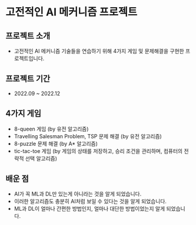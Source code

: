 # 고전적인 AI 메커니즘 프로젝트

## 프로젝트 소개
- 고전적인 AI 메커니즘 기술들을 연습하기 위해 4가지 게임 및 문제해결을 구현한 프로젝트입니다.

## 프로젝트 기간
- 2022.09 ~ 2022.12

## 4가지 게임
- 8-queen 게임 (by 유전 알고리즘)
- Travelling Salesman Problem, TSP 문제 해결 (by 유전 알고리즘)
- 8-puzzle 문제 해결 (by A* 알고리즘)
- tic-tac-toe 게임 (by 게임의 상태를 저장하고, 승리 조건을 관리하며, 컴퓨터의 전략적 선택 알고리즘)

## 배운 점
- AI가 꼭 ML과 DL만 있는게 아니라는 것을 알게 되었습니다.
- 이러한 알고리즘도 충분히 AI처럼 보일 수 있다는 것을 알게 되었습니다.
- ML과 DL이 얼마나 간편한 방법인지, 얼마나 대단한 방법이었는지 알게 되었습니다.
